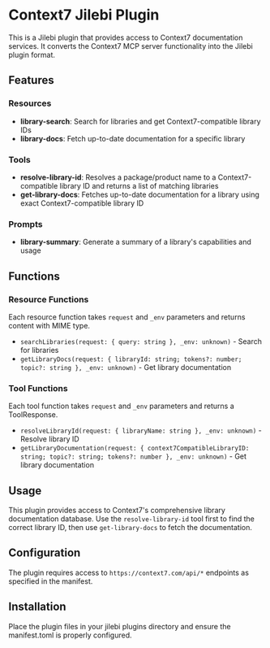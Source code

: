# Context7 Jilebi Plugin

This is a Jilebi plugin that provides access to Context7 documentation services. It converts the Context7 MCP server functionality into the Jilebi plugin format.

## Features

### Resources
- **library-search**: Search for libraries and get Context7-compatible library IDs
- **library-docs**: Fetch up-to-date documentation for a specific library

### Tools
- **resolve-library-id**: Resolves a package/product name to a Context7-compatible library ID and returns a list of matching libraries
- **get-library-docs**: Fetches up-to-date documentation for a library using exact Context7-compatible library ID

### Prompts
- **library-summary**: Generate a summary of a library's capabilities and usage

## Functions

### Resource Functions
Each resource function takes `request` and `_env` parameters and returns content with MIME type.

- `searchLibraries(request: { query: string }, _env: unknown)` - Search for libraries
- `getLibraryDocs(request: { libraryId: string; tokens?: number; topic?: string }, _env: unknown)` - Get library documentation

### Tool Functions
Each tool function takes `request` and `_env` parameters and returns a ToolResponse.

- `resolveLibraryId(request: { libraryName: string }, _env: unknown)` - Resolve library ID
- `getLibraryDocumentation(request: { context7CompatibleLibraryID: string; topic?: string; tokens?: number }, _env: unknown)` - Get library documentation

## Usage

This plugin provides access to Context7's comprehensive library documentation database. Use the `resolve-library-id` tool first to find the correct library ID, then use `get-library-docs` to fetch the documentation.

## Configuration

The plugin requires access to `https://context7.com/api/*` endpoints as specified in the manifest.

## Installation

Place the plugin files in your jilebi plugins directory and ensure the manifest.toml is properly configured.
